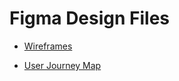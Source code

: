 # Figma Design Files

- [Wireframes](https://www.figma.com/proto/YAF9916cChZnl5C5HTdljq/Student-Habit-Tracker---Wireframes?node-id=7-4&p=f&t=wGx0LNEBgCan9IPQ-0&scaling=min-zoom&content-scaling=fixed&page-id=0%3A1&starting-point-node-id=7%3A4)

- [User Journey Map](https://www.figma.com/design/ZuVMF2hn5aXVunxI1jZdzY/User-Journey-Map---Student-Habit-Tracker?node-id=0-1&t=cPHgOAnwQ0d5GSXg-1)
